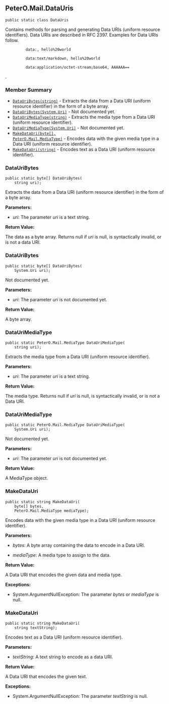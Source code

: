 ## PeterO.Mail.DataUris

    public static class DataUris

  Contains methods for parsing and generating Data URIs (uniform resource identifiers). Data URIs are described in RFC 2397. Examples for Data URIs follow.

             data:, hello%20world

             data:text/markdown, hello%20world

             data:application/octet-stream;base64, AAAAAA==

 .

### Member Summary
* <code>[DataUriBytes(string)](#DataUriBytes_string)</code> - Extracts the data from a Data URI (uniform resource identifier) in the form of a byte array.
* <code>[DataUriBytes(System.Uri)](#DataUriBytes_System_Uri)</code> - Not documented yet.
* <code>[DataUriMediaType(string)](#DataUriMediaType_string)</code> - Extracts the media type from a Data URI (uniform resource identifier).
* <code>[DataUriMediaType(System.Uri)](#DataUriMediaType_System_Uri)</code> - Not documented yet.
* <code>[MakeDataUri(byte[], PeterO.Mail.MediaType)](#MakeDataUri_byte_PeterO_Mail_MediaType)</code> - Encodes data with the given media type in a Data URI (uniform resource identifier).
* <code>[MakeDataUri(string)](#MakeDataUri_string)</code> - Encodes text as a Data URI (uniform resource identifier).

<a id="DataUriBytes_string"></a>
### DataUriBytes

    public static byte[] DataUriBytes(
        string uri);

  Extracts the data from a Data URI (uniform resource identifier) in the form of a byte array.

 <b>Parameters:</b>

 * <i>uri</i>:  The parameter  <i>uri</i>
 is a text string.

<b>Return Value:</b>

 The data as a byte array. Returns null if  <i>uri</i>
 is null, is syntactically invalid, or is not a data URI.

<a id="DataUriBytes_System_Uri"></a>
### DataUriBytes

    public static byte[] DataUriBytes(
        System.Uri uri);

  Not documented yet.

 <b>Parameters:</b>

 * <i>uri</i>:  The parameter  <i>uri</i>
 is not documented yet.

<b>Return Value:</b>

 A byte array.

<a id="DataUriMediaType_string"></a>
### DataUriMediaType

    public static PeterO.Mail.MediaType DataUriMediaType(
        string uri);

  Extracts the media type from a Data URI (uniform resource identifier).

 <b>Parameters:</b>

 * <i>uri</i>:  The parameter  <i>uri</i>
 is a text string.

<b>Return Value:</b>

 The media type. Returns null if  <i>uri</i>
 is null, is syntactically invalid, or is not a Data URI.

<a id="DataUriMediaType_System_Uri"></a>
### DataUriMediaType

    public static PeterO.Mail.MediaType DataUriMediaType(
        System.Uri uri);

  Not documented yet.

 <b>Parameters:</b>

 * <i>uri</i>:  The parameter  <i>uri</i>
 is not documented yet.

<b>Return Value:</b>

 A MediaType object.

<a id="MakeDataUri_byte_PeterO_Mail_MediaType"></a>
### MakeDataUri

    public static string MakeDataUri(
        byte[] bytes,
        PeterO.Mail.MediaType mediaType);

  Encodes data with the given media type in a Data URI (uniform resource identifier).

 <b>Parameters:</b>

 * <i>bytes</i>:  A byte array containing the data to encode in a Data URI.

 * <i>mediaType</i>:  A media type to assign to the data.

<b>Return Value:</b>

 A Data URI that encodes the given data and media type.

<b>Exceptions:</b>

 * System.ArgumentNullException:
 The parameter  <i>bytes</i>
 or  <i>mediaType</i>
 is null.

<a id="MakeDataUri_string"></a>
### MakeDataUri

    public static string MakeDataUri(
        string textString);

  Encodes text as a Data URI (uniform resource identifier).

 <b>Parameters:</b>

 * <i>textString</i>:  A text string to encode as a data URI.

<b>Return Value:</b>

 A Data URI that encodes the given text.

<b>Exceptions:</b>

 * System.ArgumentNullException:
 The parameter  <i>textString</i>
 is null.
